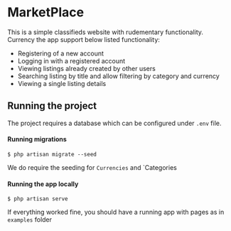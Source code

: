 # MarketPlace
This is a simple classifieds website with rudementary functionality. Currency the app support below listed functionality:

- Registering of a new account
- Logging in with a registered account
- Viewing listings already created by other users
- Searching listing by title and allow filtering by category and currency
- Viewing a single listing details


## Running the project
The project requires a database which can be configured under `.env` file.

#### Running migrations

```console
$ php artisan migrate --seed
```

We do require the seeding for `Currencies` and `Categories

#### Running the app locally
```console
$ php artisan serve
```

If everything worked fine, you should have a running app with pages as in `examples` folder
